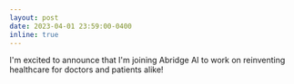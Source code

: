 ```yaml
---
layout: post
date: 2023-04-01 23:59:00-0400
inline: true
---
```


I'm excited to announce that I'm joining Abridge AI to work on reinventing healthcare for doctors and patients alike!

